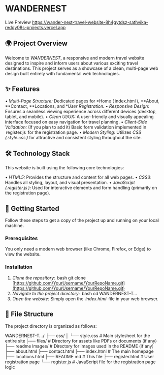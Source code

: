 # WANDERNEST
Live Preview https://wander-nest-travel-website-8h4gytdsz-sathvika-reddy08s-projects.vercel.app
## 🌍 Project Overview

Welcome to *WANDERNEST*, a responsive and modern travel website designed to inspire and inform users about various exciting travel destinations. This project serves as a showcase of a clean, multi-page web design built entirely with fundamental web technologies.

## ✨ Features

•⁠  ⁠*Multi-Page Structure:* Dedicated pages for *Home (⁠ index.html ⁠), **About, **Contact, **Locations, and **User Registration*.
•⁠  ⁠*Responsive Design:* Ensures a seamless viewing experience across different devices (desktop, tablet, and mobile).
•⁠  ⁠*Clean UI/UX:* A user-friendly and visually appealing interface focused on easy navigation for travel planning.
•⁠  ⁠*Client-Side Validation:* (If you plan to add it) Basic form validation implemented in ⁠ register.js ⁠ for the registration page.
•⁠  ⁠*Modern Styling:* Utilizes *CSS (⁠ style.css ⁠)* for attractive and consistent styling throughout the site.

## 🛠 Technology Stack

This website is built using the following core technologies:

•⁠  ⁠*HTML5:* Provides the structure and content for all web pages.
•⁠  ⁠*CSS3:* Handles all styling, layout, and visual presentation.
•⁠  ⁠*JavaScript (⁠ register.js ⁠):* Used for interactive elements and form handling (primarily on the registration page).

## 🚀 Getting Started

Follow these steps to get a copy of the project up and running on your local machine.

### Prerequisites

You only need a modern web browser (like Chrome, Firefox, or Edge) to view the website.

### Installation

1.  *Clone the repository:*
    ⁠ bash
    git clone [https://github.com/YourUsername/YourRepoName.git](https://github.com/YourUsername/YourRepoName.git)
     ⁠
2.  *Navigate to the project directory:*
    ⁠ bash
    cd WANDERNEST-T... 
     ⁠
3.  *Open the website:*
    Simply open the *⁠ index.html ⁠* file in your web browser.

## 📁 File Structure

The project directory is organized as follows:

WANDERNEST-T.../
├── css/
│   └── style.css           # Main stylesheet for the entire site
├── files/                  # Directory for assets like PDFs or documents (if any)
├── readme Images/          # Directory for images used in the README (if any)
├── about.html
├── contact.html
├── index.html              # The main homepage
├── locations.html
├── README.md               # This file
├── register.html           # User registration page
└── register.js             # JavaScript file for the registration page logic
